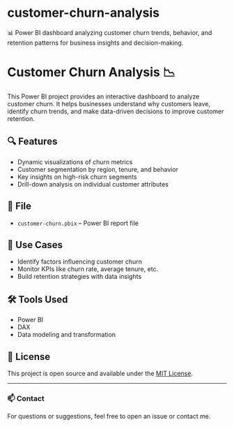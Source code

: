 # customer-churn-analysis
📊 Power BI dashboard analyzing customer churn trends, behavior, and retention patterns for business insights and decision-making.
# Customer Churn Analysis 📉

This Power BI project provides an interactive dashboard to analyze customer churn. It helps businesses understand why customers leave, identify churn trends, and make data-driven decisions to improve customer retention.

## 🔍 Features

- Dynamic visualizations of churn metrics
- Customer segmentation by region, tenure, and behavior
- Key insights on high-risk churn segments
- Drill-down analysis on individual customer attributes

## 📁 File

- `customer-churn.pbix` – Power BI report file

## 🎯 Use Cases

- Identify factors influencing customer churn
- Monitor KPIs like churn rate, average tenure, etc.
- Build retention strategies with data insights

## 🛠️ Tools Used

- Power BI
- DAX
- Data modeling and transformation

## 📜 License

This project is open source and available under the [MIT License](LICENSE).

---

### 📫 Contact

For questions or suggestions, feel free to open an issue or contact me.
